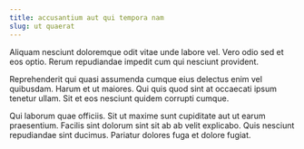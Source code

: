 ```yaml
---
title: accusantium aut qui tempora nam
slug: ut quaerat
---
```


Aliquam nesciunt doloremque odit vitae unde labore vel. Vero odio sed et eos optio. Rerum repudiandae impedit cum qui nesciunt provident.

Reprehenderit qui quasi assumenda cumque eius delectus enim vel quibusdam. Harum et ut maiores. Qui quis quod sint at occaecati ipsum tenetur ullam. Sit et eos nesciunt quidem corrupti cumque.

Qui laborum quae officiis. Sit ut maxime sunt cupiditate aut ut earum praesentium. Facilis sint dolorum sint sit ab ab velit explicabo. Quis nesciunt repudiandae sint ducimus. Pariatur dolores fuga et dolore fugiat.
